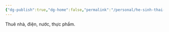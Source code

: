 ```yaml
---
{"dg-publish":true,"dg-home":false,"permalink":"/personal/he-sinh-thai-tai-chinh-gia-dinh/chi-phi-co-dinh/","dgPassFrontmatter":true,"noteIcon":"","updated":"2025-01-14T22:28:24.699+07:00"}
---
```


Thuê nhà, điện, nước, thực phẩm.
